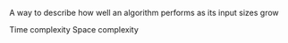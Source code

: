 A way to describe how well an algorithm performs as its input sizes grow

Time complexity
Space complexity